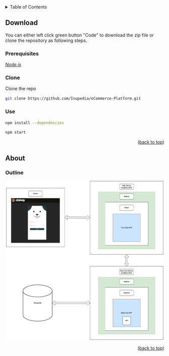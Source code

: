 <div id="top"></div>  
<details>  
  <summary>Table of Contents</summary>  
  <ol>  
   <li>  
      <a href="#download">Download</a>  
      <ul>  
         <li><a href="#prerequisites">Prerequisites</a></li>  
         <li><a href="#clone">Clone</a></li>  
        <li><a href="#use">Use</a></li>  
      </ul>  
   </li>  
    <li>  
      <a href="#about">About</a>  
      <ul>  
        <li><a href="#outline">Outline</a></li>  
      </ul>  
    </li>  
  </ol>  
</details>  


<!-- DOWNLOAD -->  

## Download

You can either left click green button "Code" to download the zip file or clone the repository as following steps.

### Prerequisites

<a href="https://nodejs.org/en/">_Node.js_</a>

### Clone

Clone the repo

 ```sh 
 git clone https://github.com/Inupedia/eCommerce-Platform.git  
 ```  

### Use

 ```sh 
 npm install --dependencies  
 ```  

 ```sh 
 npm start  
 ```  

<p align="right">(<a href="#top">back to top</a>)</p>  


<!-- ABOUT THE PROJECT -->  

## About

### Outline

<p align="center"><img src="./README/outline.png" alt="login-page" width="500"/></p>
<p align="right">(<a href="#top">back to top</a>)</p>